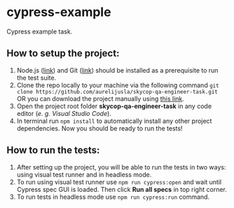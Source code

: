 # cypress-example
Cypress example task.

## How to setup the project:
1. Node.js ([link](https://nodejs.org/en/)) and Git ([link](https://git-scm.com/)) should be installed as a prerequisite to run the test suite.
2. Clone the repo locally to your machine via the following command `git clone https://github.com/aurelijusla/skycop-qa-engineer-task.git`
  OR you can download the project manually using [this link](https://github.com/aurelijusla/skycop-qa-engineer-task/archive/master.zip).
3. Open the project root folder **skycop-qa-engineer-task** in any code editor (*e. g. Visual Studio Code*).
4. In terminal run `npm install` to automatically install any other project dependencies. Now you should be ready to run the tests!

## How to run the tests:
1. After setting up the project, you will be able to run the tests in two ways: using visual test runner and in headless mode.
2. To run using visual test runner use `npm run cypress:open` and wait until Cypress spec GUI is loaded. Then click **Run all specs** in top right corner.
3. To run tests in headless mode use `npm run cypress:run` command.

